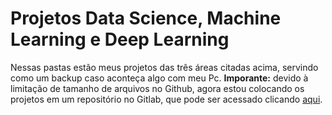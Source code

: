 # Projetos Data Science, Machine Learning e Deep Learning

Nessas pastas estão meus projetos das três áreas citadas acima, servindo como um backup caso aconteça algo com meu Pc.
**Imporante:** devido à limitação de tamanho de arquivos no Github, agora estou colocando os projetos em um repositório no Gitlab, que pode ser acessado clicando [aqui](https://gitlab.com/olavomendes/projetos-ds-ml-dl).
